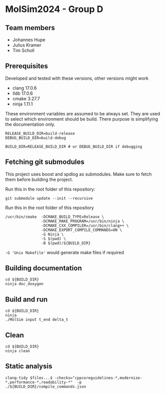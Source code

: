 MolSim2024 - Group D
===

## Team members

- Johannes Hupe
- Julius Kramer
- Tim Scholl


## Prerequisites

Developed and tested with these versions, other versions might work

- clang 17.0.6
- lldb 17.0.6
- cmake 3.27.7
- ninja 1.11.1

These environment variables are assumed to be always set. They are used to select which environment should be build. 
There purpose is simplifying the documentation only.

```shell
RELEASE_BUILD_DIR=build-release
DEBUG_BUILD_DIR=build-debug

BUILD_DIR=RELEASE_BUILD_DIR # or DEBUG_BUILD_DIR if debugging
```

## Fetching git submodules

This project uses boost and spdlog as submodules. Make sure to fetch them before building the project.

Run this in the root folder of this repository:

```shell
git submodule update --init --recursive
```


Run this in the root folder of this repository

```shell
/usr/bin/cmake  -DCMAKE_BUILD_TYPE=Release \
                -DCMAKE_MAKE_PROGRAM=/usr/bin/ninja \
                -DCMAKE_CXX_COMPILER=/usr/bin/clang++ \
                -DCMAKE_EXPORT_COMPILE_COMMANDS=ON \
                -G Ninja \
                -S $(pwd) \
                -B $(pwd)/${BUILD_DIR}
```

`-G 'Unix Makefile'` would generate make files if required

## Building documentation

```shell
cd ${BUILD_DIR}
ninja doc_doxygen
```

## Build and run

```shell
cd ${BUILD_DIR}
ninja
./MolSim input t_end delta_t
```

## Clean

```shell
cd ${BUILD_DIR}
ninja clean
```

## Static analysis

```shell 
clang-tidy $files...$ -checks="cppcoreguidelines-*,modernize-*,performance-*,readability-*"  -p ./${BUILD_DIR}/compile_commands.json  
```
